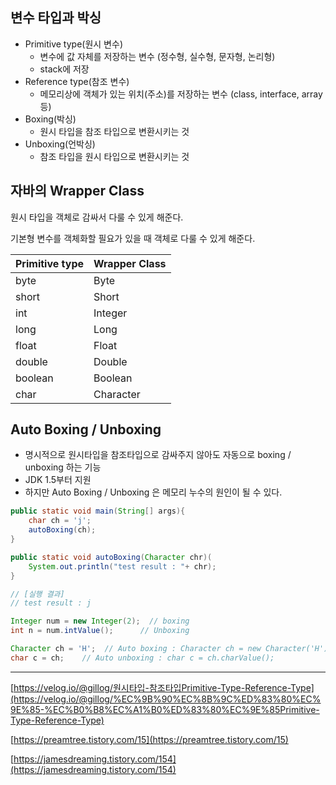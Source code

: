 ## 변수 타입과 박싱
- Primitive type(원시 변수)
    - 변수에 값 자체를 저장하는 변수 (정수형, 실수형, 문자형, 논리형)
    - stack에 저장
- Reference type(참조 변수)
    - 메모리상에 객체가 있는 위치(주소)를 저장하는 변수 (class, interface, array 등)
- Boxing(박싱)
    - 원시 타입을 참조 타입으로 변환시키는 것
- Unboxing(언박싱)
    - 참조 타입을 원시 타입으로 변환시키는 것

## 자바의 Wrapper Class

원시 타입을 객체로 감싸서 다룰 수 있게 해준다.

기본형 변수를 객체화할 필요가 있을 때 객체로 다룰 수 있게 해준다.

| Primitive type | Wrapper Class |
| --- | --- |
| byte | Byte |
| short | Short |
| int | Integer |
| long | Long |
| float | Float |
| double | Double |
| boolean | Boolean |
| char | Character |

## Auto Boxing / Unboxing

- 명시적으로 원시타입을 참조타입으로 감싸주지 않아도 자동으로 boxing / unboxing 하는 기능
- JDK 1.5부터 지원
- 하지만 Auto Boxing / Unboxing 은 메모리 누수의 원인이 될 수 있다.

```java
public static void main(String[] args){
	char ch = 'j';
	autoBoxing(ch);
}

public static void autoBoxing(Character chr)(
	System.out.println("test result : "+ chr);
}

// [실행 결과]
// test result : j
```

```java
Integer num = new Integer(2);  // boxing
int n = num.intValue();      // Unboxing

Character ch = 'H';  // Auto boxing : Character ch = new Character('H');
char c = ch;    // Auto unboxing : char c = ch.charValue();
```

---

[https://velog.io/@gillog/원시타입-참조타입Primitive-Type-Reference-Type](https://velog.io/@gillog/%EC%9B%90%EC%8B%9C%ED%83%80%EC%9E%85-%EC%B0%B8%EC%A1%B0%ED%83%80%EC%9E%85Primitive-Type-Reference-Type)

[https://preamtree.tistory.com/15](https://preamtree.tistory.com/15)

[https://jamesdreaming.tistory.com/154](https://jamesdreaming.tistory.com/154)
